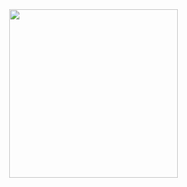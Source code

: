 <div id="header" align="center">
  <img src="https://github.com/FwedsW/FwedsW/assets/165351342/a0d1dfb5-1ac6-4d3d-8750-192d24ffc33a" width="300"/>
</div>
